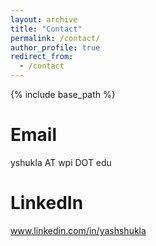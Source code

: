 ```yaml
---
layout: archive
title: "Contact"
permalink: /contact/
author_profile: true
redirect_from:
  - /contact
---
```


{% include base_path %}

Email
======
yshukla AT wpi DOT edu

LinkedIn
======
www.linkedin.com/in/yashshukla
